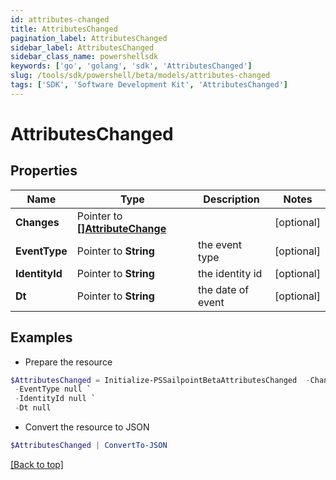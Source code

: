```yaml
---
id: attributes-changed
title: AttributesChanged
pagination_label: AttributesChanged
sidebar_label: AttributesChanged
sidebar_class_name: powershellsdk
keywords: ['go', 'golang', 'sdk', 'AttributesChanged'] 
slug: /tools/sdk/powershell/beta/models/attributes-changed
tags: ['SDK', 'Software Development Kit', 'AttributesChanged']
---
```



# AttributesChanged

## Properties

Name | Type | Description | Notes
------------ | ------------- | ------------- | -------------
**Changes** |  Pointer to [**[]AttributeChange**](attribute-change) |  | [optional] 
**EventType** |  Pointer to **String** | the event type | [optional] 
**IdentityId** |  Pointer to **String** | the identity id | [optional] 
**Dt** |  Pointer to **String** | the date of event | [optional] 

## Examples

- Prepare the resource
```powershell
$AttributesChanged = Initialize-PSSailpointBetaAttributesChanged  -Changes null `
 -EventType null `
 -IdentityId null `
 -Dt null
```

- Convert the resource to JSON
```powershell
$AttributesChanged | ConvertTo-JSON
```


[[Back to top]](#) 

